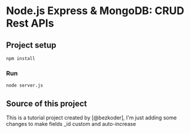 # Node.js Express & MongoDB: CRUD Rest APIs


## Project setup
```
npm install
```

### Run
```
node server.js

```
## Source of this project
This is a tutorial project created by [@bezkoder], I'm just adding some changes to make fields _id custom and auto-increase 